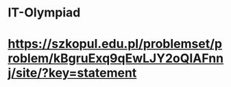 # IT-Olympiad
# https://szkopul.edu.pl/problemset/problem/kBgruExq9qEwLJY2oQIAFnnj/site/?key=statement
